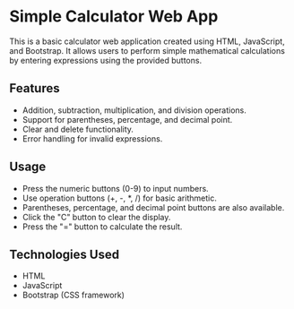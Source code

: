 # Simple Calculator Web App

This is a basic calculator web application created using HTML, JavaScript, and Bootstrap. It allows users to perform simple mathematical calculations by entering expressions using the provided buttons.

## Features

- Addition, subtraction, multiplication, and division operations.
- Support for parentheses, percentage, and decimal point.
- Clear and delete functionality.
- Error handling for invalid expressions.

## Usage

- Press the numeric buttons (0-9) to input numbers.
- Use operation buttons (+, -, \*, /) for basic arithmetic.
- Parentheses, percentage, and decimal point buttons are also available.
- Click the "C" button to clear the display.
- Press the "=" button to calculate the result.

## Technologies Used

- HTML
- JavaScript
- Bootstrap (CSS framework)
